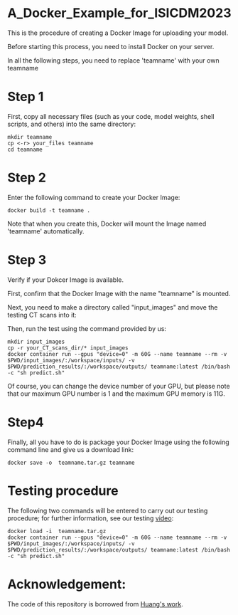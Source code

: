 # A_Docker_Example_for_ISICDM2023
This is the procedure of creating a Docker Image for uploading your model.

Before starting this process, you need to install Docker on your server.

In all the following steps, you need to replace 'teamname' with your own teamname
# Step 1
First, copy all necessary files (such as your code, model weights, shell scripts, and others) into the same directory:
```
mkdir teamname
cp <-r> your_files teamname
cd teamname
```

# Step 2
Enter the following command to create your Docker Image:
```
docker build -t teamname .
```

Note that when you create this, Docker will mount the Image named 'teamname' automatically.

# Step 3

Verify if your Dokcer Image is available.

First, confirm that the Docker Image with the name "teamname" is mounted.

Next, you need to make a directory called "input_images" and move the testing CT scans into it:

Then, run the test using the command provided by us:
```
mkdir input_images
cp -r your_CT_scans_dir/* input_images
docker container run --gpus "device=0" -m 60G --name teamname --rm -v $PWD/input_images/:/workspace/inputs/ -v $PWD/prediction_results/:/workspace/outputs/ teamname:latest /bin/bash -c "sh predict.sh"
```

Of course, you can change the device number of your GPU, but please note that our maximum GPU number is 1 and the maximum GPU memory is 11G.


# Step4
Finally, all you have to do is package your Docker Image using the following command line and give us a download link:
```
docker save -o  teamname.tar.gz teamname
```

# Testing procedure

The following two commands will be entered to carry out our testing procedure; for further information, see our testing [video](https://github.com/Meiyan88/A_Docker_Example_for_ISICDM2023/blob/main/testing_stage.mp4):
```
docker load -i  teamname.tar.gz
docker container run --gpus "device=0" -m 60G --name teamname --rm -v $PWD/input_images/:/workspace/inputs/ -v $PWD/prediction_results/:/workspace/outputs/ teamname:latest /bin/bash -c "sh predict.sh"
```

# Acknowledgement:

The code of this repository is borrowed from [Huang's work](https://github.com/Ziyan-Huang/FLARE22).
